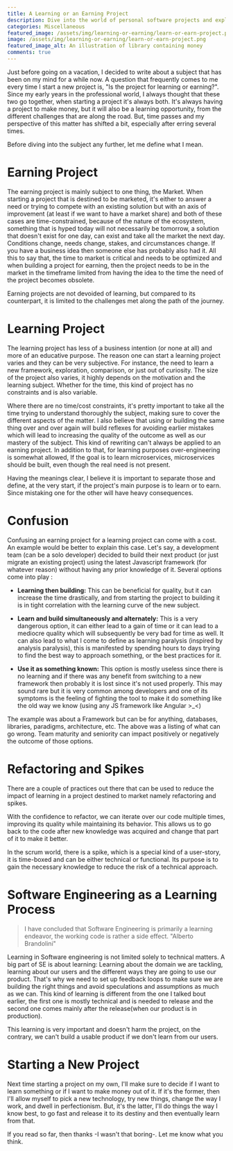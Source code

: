 ```yaml
---
title: A Learning or an Earning Project
description: Dive into the world of personal software projects and explore the distinctions between those aimed at learning and earning. Gain insights into the importance of differentiating between these two paths and discover strategies for navigating both. Join me as we navigate the landscape of software programming, uncovering the nuances that can shape the success of your projects and your growth as a developer. 
categories: Miscellaneous
featured_image: /assets/img/learning-or-earning/learn-or-earn-project.png
image: /assets/img/learning-or-earning/learn-or-earn-project.png
featured_image_alt: An illustration of library containing money
comments: true
---
```


Just before going on a vacation, I decided to write about a subject that has been on my mind for a while now. A question that frequently comes to me every time I start a new project is, "Is the project for learning or earning?". Since my early years in the professional world, I always thought that these two go together, when starting a project it's always both. It's always having a project to make money, but it will also be a learning opportunity, from the different challenges that are along the road. But, time passes and my perspective of this matter has shifted a bit, especially after erring several times.

Before diving into the subject any further, let me define what I mean.

# Earning Project
The earning project is mainly subject to one thing, the Market. When starting a project that is destined to be marketed, it's either to answer a need or trying to compete with an existing solution but with an axis of improvement (at least if we want to have a market share) and both of these cases are time-constrained, because of the nature of the ecosystem, something that is hyped today will not necessarily be tomorrow, a solution that doesn't exist for one day, can exist and take all the market the next day. Conditions change, needs change, stakes, and circumstances change.  If you have a business idea then someone else has probably also had it. All this to say that, the time to market is critical and needs to be optimized and when building a project for earning, then the project needs to be in the market in the timeframe limited from having the idea to the time the need of the project becomes obsolete.

Earning projects are not devoided of learning, but compared to its counterpart, it is limited to the challenges met along the path of the journey. 

# Learning Project
The learning project has less of a business intention (or none at all) and more of an educative purpose. The reason one can start a learning project varies and they can be very subjective. For instance, the need to learn a new framework, exploration, comparison, or just out of curiosity. The size of the project also varies, it highly depends on the motivation and the learning subject. Whether for the time, this kind of project has no constraints and is also variable.

Where there are no time/cost constraints, it's pretty important to take all the time trying to understand thoroughly the subject, making sure to cover the different aspects of the matter. I also believe that using or building the same thing over and over again will build reflexes for avoiding earlier mistakes which will lead to increasing the quality of the outcome as well as our mastery of the subject. This kind of rewriting can't always be applied to an earning project. In addition to that, for learning purposes over-engineering is somewhat allowed, If the goal is to learn microservices, microservices should be built, even though the real need is not present.

Having the meanings clear, I believe it is important to separate those and define, at the very start, if the project's main purpose is to learn or to earn. Since mistaking one for the other will have heavy consequences.

# Confusion
Confusing an earning project for a learning project can come with a cost. An example would be better to explain this case. 
Let's say, a development team (can be a solo developer) decided to build their next product (or just migrate an existing project) using the latest Javascript framework (for whatever reason) without having any prior knowledge of it. Several options come into play : 
* **Learning then building:** This can be beneficial for quality, but it can increase the time drastically, and from starting the project to building it is in tight correlation with the learning curve of the new subject.

* **Learn and build simultaneously and alternately:** This is a very dangerous option, it can either lead to a gain of time or it can lead to a mediocre quality which will subsequently be very bad for time as well. It can also lead to what I come to define as learning paralysis (inspired by analysis paralysis), this is manifested by spending hours to days trying to find the best way to approach something, or the best practices for it.
* **Use it as something known:** This option is mostly useless since there is no learning and if there was any benefit from switching to a new framework then probably it is lost since it's not used properly. This may sound rare but it is very common among developers and one of its symptoms is the feeling of fighting the tool to make it do something like the old way we know (using any JS framework like Angular >_<)

The example was about a Framework but can be for anything, databases, libraries, paradigms, architecture, etc.
The above was a listing of what can go wrong. Team maturity and seniority can impact positively or negatively the outcome of those options.

# Refactoring and Spikes
There are a couple of practices out there that can be used to reduce the impact of learning in a project destined to market namely refactoring and spikes.

With the confidence to refactor, we can iterate over our code multiple times, improving its quality while maintaining its behavior. This allows us to go back to the code after new knowledge was acquired and change that part of it to make it better.

In the scrum world, there is a spike, which is a special kind of a user-story, it is time-boxed and can be either technical or functional. Its purpose is to gain the necessary knowledge to reduce the risk of a technical approach.

# Software Engineering as a Learning Process
>I have concluded that Software Engineering is primarily a learning endeavor, the working code is rather a side effect. "Alberto Brandolini"

Learning in Software engineering is not limited solely to technical matters. A big part of SE is about learning: Learning about the domain we are tackling, learning about our users and the different ways they are going to use our product. That's why we need to set up feedback loops to make sure we are building the right things and avoid speculations and assumptions as much as we can. This kind of learning is different from the one I talked bout earlier, the first one is mostly technical and is needed to release and the second one comes mainly after the release(when our product is in production).

This learning is very important and doesn't harm the project, on the contrary, we can't build a usable product if we don't learn from our users.

# Starting a New Project
Next time starting a project on my own, I'll make sure to decide if I want to learn something or if I want to make money out of it. If it's the former, then I'll allow myself to pick a new technology, try new things, change the way I work, and dwell in perfectionism. But, it's the latter, I'll do things the way I know best, to go fast and release it to its destiny and then eventually learn from that. 

If you read so far, then thanks -I wasn't that boring-. Let me know what you think. 